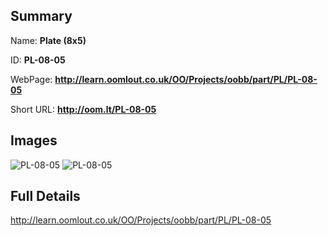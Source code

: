 

## Summary
 
Name: __Plate (8x5)__

ID: __PL-08-05__

WebPage: __http://learn.oomlout.co.uk/OO/Projects/oobb/part/PL/PL-08-05__

Short URL: __http://oom.lt/PL-08-05__


## Images
![PL-08-05](http://oomlout.com/oobb-gen/parts/PL/PL-08-05/PL-08-05_01_420.jpg)
![PL-08-05](http://oomlout.com/oobb-gen/parts/PL/PL-08-05/PL-08-05_420.png)




## Full Details

 http://learn.oomlout.co.uk/OO/Projects/oobb/part/PL/PL-08-05

